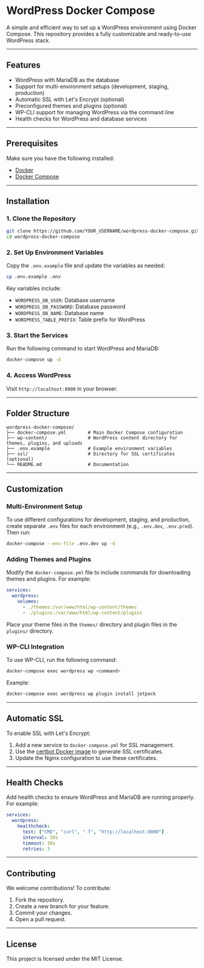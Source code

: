 # WordPress Docker Compose

A simple and efficient way to set up a WordPress environment using Docker Compose. This repository provides a fully customizable and ready-to-use WordPress stack.

---

## Features
- WordPress with MariaDB as the database
- Support for multi-environment setups (development, staging, production)
- Automatic SSL with Let's Encrypt (optional)
- Preconfigured themes and plugins (optional)
- WP-CLI support for managing WordPress via the command line
- Health checks for WordPress and database services

---

## Prerequisites
Make sure you have the following installed:
- [Docker](https://www.docker.com/)
- [Docker Compose](https://docs.docker.com/compose/)

---

## Installation

### 1. Clone the Repository
```bash
git clone https://github.com/YOUR_USERNAME/wordpress-docker-compose.git
cd wordpress-docker-compose
```

### 2. Set Up Environment Variables
Copy the `.env.example` file and update the variables as needed:
```bash
cp .env.example .env
```
Key variables include:
- `WORDPRESS_DB_USER`: Database username
- `WORDPRESS_DB_PASSWORD`: Database password
- `WORDPRESS_DB_NAME`: Database name
- `WORDPRESS_TABLE_PREFIX`: Table prefix for WordPress

### 3. Start the Services
Run the following command to start WordPress and MariaDB:
```bash
docker-compose up -d
```

### 4. Access WordPress
Visit `http://localhost:8000` in your browser.

---

## Folder Structure
```
wordpress-docker-compose/
├── docker-compose.yml        # Main Docker Compose configuration
├── wp-content/               # WordPress content directory for themes, plugins, and uploads
├── .env.example              # Example environment variables
├── ssl/                      # Directory for SSL certificates (optional)
└── README.md                 # Documentation
```

---

## Customization

### Multi-Environment Setup
To use different configurations for development, staging, and production, create separate `.env` files for each environment (e.g., `.env.dev`, `.env.prod`). Then run:
```bash
docker-compose --env-file .env.dev up -d
```

### Adding Themes and Plugins
Modify the `docker-compose.yml` file to include commands for downloading themes and plugins. For example:
```yaml
services:
  wordpress:
    volumes:
      - ./themes:/var/www/html/wp-content/themes
      - ./plugins:/var/www/html/wp-content/plugins
```
Place your theme files in the `themes/` directory and plugin files in the `plugins/` directory.

### WP-CLI Integration
To use WP-CLI, run the following command:
```bash
docker-compose exec wordpress wp <command>
```
Example:
```bash
docker-compose exec wordpress wp plugin install jetpack
```

---

## Automatic SSL
To enable SSL with Let's Encrypt:
1. Add a new service to `docker-compose.yml` for SSL management.
2. Use the [certbot Docker image](https://hub.docker.com/r/certbot/certbot) to generate SSL certificates.
3. Update the Nginx configuration to use these certificates.

---

## Health Checks
Add health checks to ensure WordPress and MariaDB are running properly. For example:
```yaml
services:
  wordpress:
    healthcheck:
      test: ["CMD", "curl", "-f", "http://localhost:8000"]
      interval: 30s
      timeout: 10s
      retries: 3
```

---

## Contributing
We welcome contributions! To contribute:
1. Fork the repository.
2. Create a new branch for your feature.
3. Commit your changes.
4. Open a pull request.

---

## License
This project is licensed under the MIT License.

